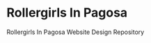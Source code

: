 Rollergirls In Pagosa
=====================================================
Rollergirls In Pagosa Website Design Repository
